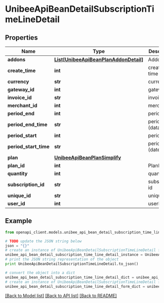 # UnibeeApiBeanDetailSubscriptionTimeLineDetail


## Properties

Name | Type | Description | Notes
------------ | ------------- | ------------- | -------------
**addons** | [**List[UnibeeApiBeanPlanAddonDetail]**](UnibeeApiBeanPlanAddonDetail.md) | Addon | [optional] 
**create_time** | **int** | create utc time | [optional] 
**currency** | **str** | currency | [optional] 
**gateway_id** | **int** | gateway_id | [optional] 
**invoice_id** | **str** | invoice id | [optional] 
**merchant_id** | **int** | merchant id | [optional] 
**period_end** | **int** | period_end | [optional] 
**period_end_time** | **str** | period end (datatime) | [optional] 
**period_start** | **int** | period_start | [optional] 
**period_start_time** | **str** | period start (datetime) | [optional] 
**plan** | [**UnibeeApiBeanPlanSimplify**](UnibeeApiBeanPlanSimplify.md) |  | [optional] 
**plan_id** | **int** | PlanId | [optional] 
**quantity** | **int** | quantity | [optional] 
**subscription_id** | **str** | subscription id | [optional] 
**unique_id** | **str** | unique id | [optional] 
**user_id** | **int** | userId | [optional] 

## Example

```python
from openapi_client.models.unibee_api_bean_detail_subscription_time_line_detail import UnibeeApiBeanDetailSubscriptionTimeLineDetail

# TODO update the JSON string below
json = "{}"
# create an instance of UnibeeApiBeanDetailSubscriptionTimeLineDetail from a JSON string
unibee_api_bean_detail_subscription_time_line_detail_instance = UnibeeApiBeanDetailSubscriptionTimeLineDetail.from_json(json)
# print the JSON string representation of the object
print UnibeeApiBeanDetailSubscriptionTimeLineDetail.to_json()

# convert the object into a dict
unibee_api_bean_detail_subscription_time_line_detail_dict = unibee_api_bean_detail_subscription_time_line_detail_instance.to_dict()
# create an instance of UnibeeApiBeanDetailSubscriptionTimeLineDetail from a dict
unibee_api_bean_detail_subscription_time_line_detail_form_dict = unibee_api_bean_detail_subscription_time_line_detail.from_dict(unibee_api_bean_detail_subscription_time_line_detail_dict)
```
[[Back to Model list]](../README.md#documentation-for-models) [[Back to API list]](../README.md#documentation-for-api-endpoints) [[Back to README]](../README.md)



